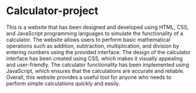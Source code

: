 # Calculator-project
This is a website that has been designed and developed using HTML, CSS, and JavaScript programming languages to simulate the functionality of a calculator. The website allows users to perform basic mathematical operations such as addition, subtraction, multiplication, and division by entering numbers using the provided interface. The design of the calculator interface has been created using CSS, which makes it visually appealing and user-friendly. The calculator functionality has been implemented using JavaScript, which ensures that the calculations are accurate and reliable. Overall, this website provides a useful tool for anyone who needs to perform simple calculations quickly and easily.
